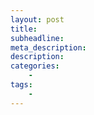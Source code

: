 ```yaml
---
layout: post
title:
subheadline:
meta_description:
description:
categories:
    - 
tags:
    - 
---
```






 [1]: #
 [2]: #
 [3]: #
 [4]: #
 [5]: #
 [6]: #
 [7]: #
 [8]: #
 [9]: #
 [10]: #